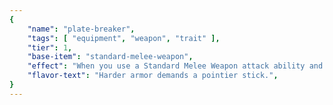 ```yaml
---
{
	"name": "plate-breaker",
	"tags": [ "equipment", "weapon", "trait" ],
	"tier": 1,
	"base-item": "standard-melee-weapon",
	"effect": "When you use a Standard Melee Weapon attack ability and achieve a Great outcome, damage dealt by the ability is piercing damage.",
	"flavor-text": "Harder armor demands a pointier stick.",
}
---
```

